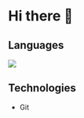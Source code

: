 # Hi there 👋

## Languages

![](https://www.python.org/static/community_logos/python-logo-master-v3-TM.png)


## Technologies
-  Git


